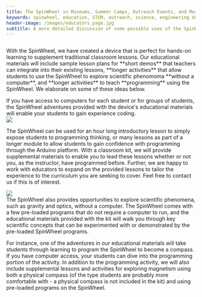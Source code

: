 ```yaml
---   
title: The SpinWheel in Museums, Summer Camps, Outreach Events, and More
keywords: spinwheel, education, STEM, outreach, science, engineering day, teachers, educators, engineering, computer science, physics, museums, summer camps, outreach
header-image: /images/educators_page.jpg
subtitle: A more detailed discussion of some possible uses of the SpinWheel outside of your home or classroom.
---
```


<div class="row">
<div class="column long-text">
<p>With the SpinWheel, we have created a device that is perfect for hands-on learning to supplement traditional classroom lessons. Our educational materials will include sample lesson plans for **short demos** that teachers can integrate into their existing lessons, **longer activities** that allow students to use the SpinWheel to explore scientific phenomoma **without a computer**, and **longer activities** to teach **programming** using the SpinWheel. We elaborate on some of these ideas below. </p>
</div>
</div>

<div class="row dark-transparent ">
<div class="column large-text">
If you have access to computers for each student or for groups of students, the SpinWheel adventures provided with the device's educational materials will enable your students to gain experience coding.  
</div>
<div class="column column-long"><img src="/images/for_parents/spinwheel_classroom_2.jpg"></div>
</div>

<div class="row">
<div class="column long-text">
<p>The SpinWheel can be used for an hour long introductory lesson to simply expose students to programming thinking, or many lessons as part of a longer module to allow students to gain confidence with programming through the Arduino platform. With a classroom kit, we will provide supplemental materials to enable you to lead these lessons whether or not you, as the instructor, have programmed before. Further, we are happy to work with educators to expand on the provided lessons to tailor the experience to the curriculum you are seeking to cover. Feel free to contact us if this is of interest. </p>
</div>
</div>

<div class="row row-small-reverse dark-transparent ">
<div class="column column-long"><img src="/images/for_parents/no_computers.jpg"></div>
<div class="column large-text">
The SpinWheel also provides opportunities to explore scientific phenomena, such as gravity and optics, without a computer. The SpinWheel comes with a few pre-loaded programs that do not require a computer to run, and the educational materials provided with the kit will walk you through key scientific concepts that can be experimented with or demonstrated by the pre-loaded SpinWheel programs. 
</div>
</div>

<div class="row">
<div class="column long-text">
<p>For instance, one of the adventures in our educational materials will take students through learning to program the SpinWheel to become a compass. If you have computer access, your students can dive into the programming portion of the activity. In addition to the programming activity, we will also include supplemental lessons and activities for exploring magnetism using both a physical compass (of the type students are probably more comfortable with - a physical compass is not included in the kit) and using pre-loaded programs on the SpinWheel.</p>
</div>
</div>
